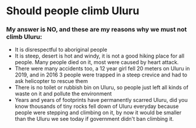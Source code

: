 # Should people climb Uluru

### My answer is **NO**, and these are my reasons why we must not climb Uluru:

* It is disrespectful to aboriginal people
* It is steep, desert is hot and windy, it is not a good hiking place for all people. Many people died on it, most were caused by heart attack.
* There were many accidents too, a 12 year girl fell 20 meters on Uluru in 2019, and in 2016 3 people were trapped in a steep crevice and had to ask helicopter to rescue them
* There is no toilet or rubbish bin on Uluru, so people just left all kinds of waste on it and pollute the environment 
* Years and years of footprints have permanently scarred Uluru, did you know thousands of tiny rocks fell down of Uluru everyday because people were stepping and climbing on it, by now it would be smaller than the Uluru we see today if government didn't ban climbing it.
